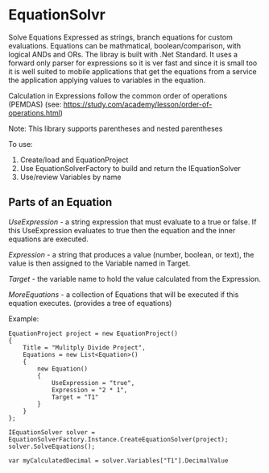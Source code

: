 # EquationSolvr
Solve Equations Expressed as strings, branch equations for custom evaluations.  Equations can be mathmatical, boolean/comparison, with logical ANDs and ORs.  The libray is built with .Net Standard.  It uses a forward only parser for expressions so it is ver fast and since it is small too it is well suited to mobile applications that get the equations from a service the application applying values to variables in the equation.

Calculation in Expressions follow the common order of operations (PEMDAS) (see: https://study.com/academy/lesson/order-of-operations.html)

Note:  This library supports parentheses and nested parentheses

To use:
1. Create/load and EquationProject
2. Use EquationSolverFactory to build and return the IEquationSolver
3. Use/review Variables by name

## Parts of an Equation
*UseExpression* - a string expression that must evaluate to a true or false.  If this UseExpression evaluates to true then the equation and the inner equations are executed.

*Expression* - a string that produces a value (number, boolean, or text), the value is then assigned to the Variable named in Target.

*Target* - the variable name to hold the value calculated from the Expression.

*MoreEquations* - a collection of Equations that will be executed if this equation executes. (provides a tree of equations)

Example:

    EquationProject project = new EquationProject()
    {
        Title = "Mulitply Divide Project",
        Equations = new List<Equation>()
        {
            new Equation()
            {
                UseExpression = "true",
                Expression = "2 * 1",
                Target = "T1"
            }
        }
    };

    IEquationSolver solver = EquationSolverFactory.Instance.CreateEquationSolver(project);
    solver.SolveEquations();

    var myCalculatedDecimal = solver.Variables["T1"].DecimalValue
